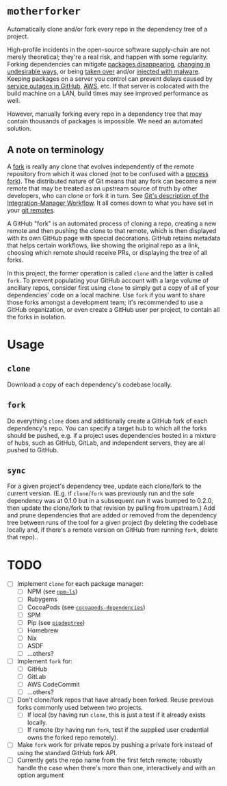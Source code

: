 # `motherforker`

Automatically clone and/or fork every repo in the dependency tree of a project.

High-profile incidents in the open-source software supply-chain are not merely theoretical; they're a real risk, and happen with some regularity. Forking dependencies can mitigate [packages disappearing](https://news.ycombinator.com/item?id=16092132), [changing in undesirable ways](https://news.ycombinator.com/item?id=29863672), or being [taken over](https://news.ycombinator.com/item?id=29122098) and/or [injected with malware](https://news.ycombinator.com/item?id=30717382). Keeping packages on a server you control can prevent delays caused by [service outages in GitHub](https://news.ycombinator.com/item?id=30790593), [AWS](https://news.ycombinator.com/item?id=29473630), etc. If that server is colocated with the build machine on a LAN, build times may see improved performance as well.

However, manually forking every repo in a dependency tree that may contain thousands of packages is impossible. We need an automated solution.

## A note on terminology

A [fork](https://en.wikipedia.org/wiki/Fork_(software_development)) is really any clone that evolves independently of the remote repository from which it was cloned (not to be confused with a [process fork](https://en.wikipedia.org/wiki/Fork_(system_call))). The distributed nature of Git means that any fork can become a new remote that may be treated as an upstream source of truth by other developers, who can clone or fork it in turn. See [Git's description of the Integration-Manager Workflow](https://git-scm.com/book/en/v2/Distributed-Git-Distributed-Workflows#wfdiag_b). It all comes down to what you have set in your [git remotes](https://git-scm.com/docs/git-remote).

A GitHub "fork" is an automated process of cloning a repo, creating a new remote and then pushing the clone to that remote, which is then displayed with its own GitHub page with special decorations. GitHub retains metadata that helps certain workflows, like showing the original repo as a link, choosing which remote should receive PRs, or displaying the tree of all forks.

In this project, the former operation is called `clone` and the latter is called `fork`. To prevent populating your GitHub account with a large volume of ancillary repos, consider first using `clone` to simply get a copy of all of your dependencies' code on a local machine. Use `fork` if you want to share those forks amongst a development team; it's recommended to use a GitHub organization, or even create a GitHub user per project, to contain all the forks in isolation.

# Usage

## `clone`

Download a copy of each dependency's codebase locally.

## `fork`

Do everything `clone` does and additionally create a GitHub fork of each dependency's repo. You can specify a target hub to which all the forks should be pushed, e.g. if a project uses dependencies hosted in a mixture of hubs, such as GitHub, GitLab, and independent servers, they are all pushed to GitHub.

## `sync`

For a given project's dependency tree, update each clone/fork to the current version. (E.g. if `clone`/`fork` was previously run and the sole dependency was at 0.1.0 but in a subsequent run it was bumped to 0.2.0, then update the clone/fork to that revision by pulling from upstream.) Add and prune dependencies that are added or removed from the dependency tree between runs of the tool for a given project (by deleting the codebase locally and, if there's a remote version on GitHub from running `fork`, delete that repo)..

# TODO

- [ ] Implement `clone` for each package manager:
  - [ ] NPM (see [`npm-ls`](https://docs.npmjs.com/cli/v6/commands/npm-ls))
  - [ ] Rubygems
  - [ ] CocoaPods (see [`cocoapods-dependencies`](https://github.com/segiddins/cocoapods-dependencies))
  - [ ] SPM
  - [ ] Pip (see [`pipdeptree`](https://pypi.org/project/pipdeptree/))
  - [ ] Homebrew
  - [ ] Nix
  - [ ] ASDF
  - [ ] ...others?
- [ ] Implement `fork` for:
  - [ ] GitHub
  - [ ] GitLab
  - [ ] AWS CodeCommit
  - [ ] ...others?
- [ ] Don't clone/fork repos that have already been forked. Reuse previous forks commonly used between two projects.
  - [ ] If local (by having run `clone`, this is just a test if it already exists locally.
  - [ ] If remote (by having run `fork`, test if the supplied user credential owns the forked repo remotely).
- [ ] Make `fork` work for private repos by pushing a private fork instead of using the standard GitHub fork API.
- [ ] Currently gets the repo name from the first fetch remote; robustly handle the case when there's more than one, interactively and with an option argument
